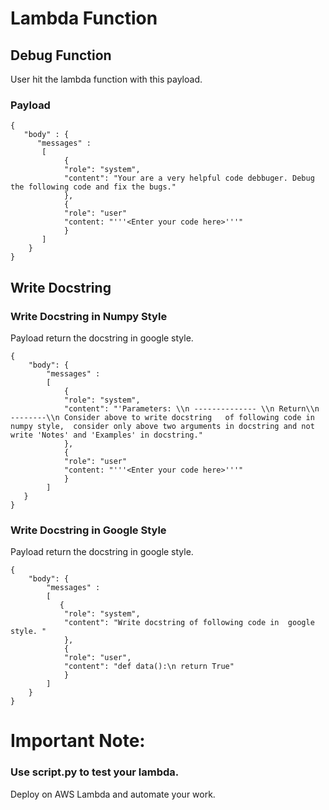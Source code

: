 # Lambda Function 

## Debug Function
User hit the lambda function with this payload.
### Payload
```
{ 
   "body" : {
      "messages" :
       [
            {
            "role": "system",
            "content": "Your are a very helpful code debbuger. Debug the following code and fix the bugs."
            },
            {
            "role": "user"
            "content: "'''<Enter your code here>'''"
            }
       ] 
    }
}
```
## Write Docstring 

### Write Docstring in Numpy Style
Payload return  the docstring in google style.
```
{
    "body": {
        "messages" : 
        [
            {
            "role": "system",
            "content": "'Parameters: \\n -------------- \\n Return\\n --------\\n Consider above to write docstring   of following code in  numpy style,  consider only above two arguments in docstring and not write 'Notes' and 'Examples' in docstring."
            },
            {
            "role": "user"
            "content: "'''<Enter your code here>'''"
            }
        ]
   }
}
```

### Write Docstring in Google Style
Payload return  the docstring in google style.
```
{ 
    "body": {
        "messages" :
        [
           {
            "role": "system",
            "content": "Write docstring of following code in  google style. "
            },
            {
            "role": "user",
            "content": "def data():\n return True"
            }
        ]
    }
}
```
# Important Note: 
### Use script.py to test your lambda. 

Deploy on AWS Lambda and automate your work.
